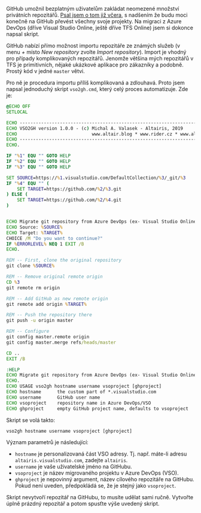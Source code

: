 <!-- dcterms:title = Jak zmigrovat z Azure DevOps (ex- Visual Studio Online) na GitHub -->
<!-- dcterms:abstract = GitHub umožnil bezplatným uživatelům zakládat neomezené množství privátních repozitářů. Psal jsem o tom již včera, s nadšením že budu moci konečně na GitHub převést všechny svoje projekty. Na migraci z Azure DevOps (dříve Visual Studio Online, ještě dříve TFS Online) jsem si dokonce napsal skript. -->
<!-- dcterms:creator = Michal Altair Valášek -->
<!-- x4w:pictureUrl = /perex-pictures/logo-github.svg -->
<!-- x4w:coverUrl = /cover-pictures/20190109-vso2gh.jpg -->
<!-- x4w:pictureWidth = 150 -->
<!-- x4w:pictureHeight = 150 -->
<!-- x4w:category = IT -->
<!-- dcterms:date = 2019-01-09 -->

GitHub umožnil bezplatným uživatelům zakládat neomezené množství privátních repozitářů. [Psal jsem o tom již včera](https://www.altair.blog/2019/01/github), s nadšením že budu moci konečně na GitHub převést všechny svoje projekty. Na migraci z Azure DevOps (dříve Visual Studio Online, ještě dříve TFS Online) jsem si dokonce napsal skript.

GitHub nabízí přímo možnost importu repozitáře ze známých služeb (v menu _+_ místo _New repository_ zvolte _Import repository_). Import je vhodný pro případy komplikovaných repozitářů. Jenomže většina mých repozitářů v TFS je primitivních, nějaké ukázkové aplikace pro zákazníky a podobně. Prostý kód v jedné `master` větvi. 

Pro ně je procedura importu příliš komplikovaná a zdlouhavá. Proto jsem napsal jednoduchý skript `vso2gh.cmd`, který celý proces automatizuje. Zde je:

```bat
@ECHO OFF
SETLOCAL

ECHO -------------------------------------------------------------------------------
ECHO VSO2GH version 1.0.0 - (c) Michal A. Valasek - Altairis, 2019
ECHO                            www.altair.blog * www.rider.cz * www.altairis.cz
ECHO -------------------------------------------------------------------------------
ECHO.

IF "%1" EQU "" GOTO HELP
IF "%2" EQU "" GOTO HELP
IF "%3" EQU "" GOTO HELP

SET SOURCE=https://%1.visualstudio.com/DefaultCollection/%3/_git/%3
IF "%4" EQU "" (
    SET TARGET=https://github.com/%2/%3.git
) ELSE (
    SET TARGET=https://github.com/%2/%4.git
)


ECHO Migrate git repository from Azure DevOps (ex- Visual Studio Online) to GitHub:
ECHO Source: %SOURCE%
ECHO Target: %TARGET%
CHOICE /M "Do you want to continue?"
IF %ERRORLEVEL% NEQ 1 EXIT /B
ECHO.

REM -- First, clone the original repository
git clone %SOURCE%

REM -- Remove original remote origin
CD %3
git remote rm origin

REM -- Add GitHub as new remote origin
git remote add origin %TARGET%

REM -- Push the repository there
git push -u origin master

REM -- Configure
git config master.remote origin
git config master.merge refs/heads/master

CD ..
EXIT /B

:HELP
ECHO Migrate git repository from Azure DevOps (ex- Visual Studio Online) to GitHub.
ECHO.
ECHO USAGE vso2gh hostname username vsoproject [ghproject]
ECHO hostname      the custom part of *.visualstudio.com
ECHO username      GitHub user name
ECHO vsoproject    repository name in Azure DevOps/VSO
ECHO ghproject     empty GitHub project name, defaults to vsoproject

```

Skript se volá takto:

    vso2gh hostname username vsoproject [ghproject]

Význam parametrů je následující:

* `hostname` je personalizovaná část VSO adresy. Tj. např. máte-li adresu `altairis.visualstudio.com`, zadejte `altairis`.
* `username` je vaše uživatelské jméno na GitHubu.
* `vsoproject` je název migrovaného projektu v Azure DevOps (VSO).
* `ghproject` je nepovinný argument, název cílového repozitáře na GitHubu. Pokud není uveden, předpokládá se, že je stejný jako `vsoproject`.

Skript nevytvoří repozitář na GitHubu, to musíte udělat sami ručně. Vytvořte úplně prázdný repozitář a potom spusťte výše uvedený skript.